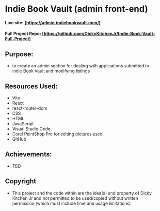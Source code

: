 # Indie Book Vault (admin front-end)
#### Live site: [https://admin.indiebookvault.com/]
#### Full Project Repo: [https://github.com/DickyKitchenJr/Indie-Book-Vault-Full-Project]

## Purpose:

- to create an admin section for dealing with applications submitted to Indie Book Vault and modifying listings

## Resources Used:

- Vite
- React
- react-router-dom
- CSS
- HTML
- JavaScript
- Visual Studio Code
- Corel PaintShop Pro for editing pictures used
- GitHub

## Achievements:

- TBD

## Copyright

- This project and the code within are the idea(s) and property of Dicky Kitchen Jr and not permitted to be used/copied without written permission (which must include time and usage limitations)